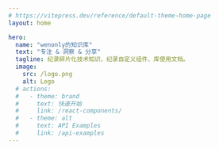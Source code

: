 ```yaml
---
# https://vitepress.dev/reference/default-theme-home-page
layout: home

hero:
  name: "wenonly的知识库"
  text: "专注 & 洞察 & 分享"
  tagline: 纪录碎片化技术知识，纪录自定义组件、库使用文档。
  image:
    src: /logo.png
    alt: Logo
  # actions:
  #   - theme: brand
  #     text: 快速开始
  #     link: /react-components/
  #   - theme: alt
  #     text: API Examples
  #     link: /api-examples
---
```

